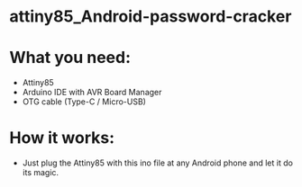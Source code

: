 # attiny85_Android-password-cracker
# What you need:
- Attiny85
- Arduino IDE with AVR Board Manager
- OTG cable (Type-C / Micro-USB)
# How it works:
- Just plug the Attiny85 with this ino file at any Android phone and let it do its magic.
